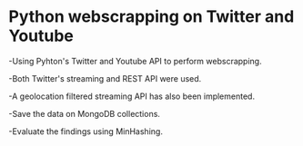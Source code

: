 # Python webscrapping on Twitter and Youtube

-Using Pyhton's Twitter and Youtube API to perform webscrapping.
  
  -Both Twitter's streaming and REST API were used.
  
  -A geolocation filtered streaming API has also been implemented.

-Save the data on MongoDB collections.

-Evaluate the findings using MinHashing.
